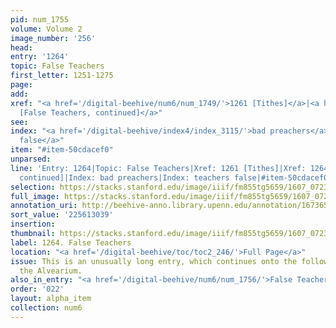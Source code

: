 ```yaml
---
pid: num_1755
volume: Volume 2
image_number: '256'
head:
entry: '1264'
topic: False Teachers
first_letter: 1251-1275
page:
add:
xref: "<a href='/digital-beehive/num6/num_1749/'>1261 [Tithes]</a>|<a href='/digital-beehive/num6/num_1756/'>1264
  [False Teachers, continued]</a>"
see:
index: "<a href='/digital-beehive/index4/index_3115/'>bad preachers</a>|<a href='/digital-beehive/index5/index_4073/'>teachers
  false</a>"
item: "#item-50cdacef0"
unparsed:
line: 'Entry: 1264|Topic: False Teachers|Xref: 1261 [Tithes]|Xref: 1264 [False Teachers,
  continued]|Index: bad preachers|Index: teachers false|#item-50cdacef0'
selection: https://stacks.stanford.edu/image/iiif/fm855tg5659/1607_0723/850,3039,2876,2006/full/0/default.jpg
full_image: https://stacks.stanford.edu/image/iiif/fm855tg5659/1607_0723/full/full/0/default.jpg
annotation_uri: http://beehive-anno.library.upenn.edu/annotation/1673650132930
sort_value: '225613039'
insertion:
thumbnail: https://stacks.stanford.edu/image/iiif/fm855tg5659/1607_0723/850,3039,600,180/250,/0/default.jpg
label: 1264. False Teachers
location: "<a href='/digital-beehive/toc/toc2_246/'>Full Page</a>"
issue: This is an unusually long entry, which continues onto the following page of
  the Alvearium.
also_in_entry: "<a href='/digital-beehive/num6/num_1756/'>False Teachers, continued</a>"
order: '022'
layout: alpha_item
collection: num6
---
```

